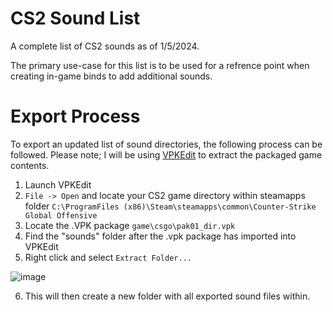 # CS2 Sound List

A complete list of CS2 sounds as of 1/5/2024.

The primary use-case for this list is to be used for a refrence point when creating in-game binds to add additional sounds.

# Export Process

To export an updated list of sound directories, the following process can be followed.
Please note; I will be using [VPKEdit](https://developer.valvesoftware.com/wiki/VPKEdit) to extract the packaged game contents.

1. Launch VPKEdit
2. `File -> Open` and locate your CS2 game directory within steamapps folder `C:\ProgramFiles (x86)\Steam\steamapps\common\Counter-Strike Global Offensive`
3. Locate the .VPK package `game\csgo\pak01_dir.vpk`
4. Find the "sounds" folder after the .vpk package has imported into VPKEdit
5. Right click and select `Extract Folder...`

![image](https://github.com/redBDGR/CS2SoundList/assets/26995443/366bcef5-57ca-4b21-9e85-57ea74aa38c8)

6. This will then create a new folder with all exported sound files within.
